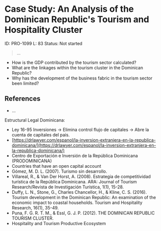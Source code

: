 # Case Study: An Analysis of the Dominican Republic's Tourism and Hospitality Cluster

ID: PRO-1099
L: 83
Status: Not started

> …
> 

- How is the GDP contributed by the tourism sector calculated?
- What are the linkages within the tourism cluster in the Dominican Republic?
- Why has the development of the business fabric in the tourism sector been limited?

## References

- …

Estructural Legal Dominicana:

- Ley 16-95 Inversiones -> Elimina control flujo de capitales -> Abre la cuenta de capitales del pais.
- [https://drlawyer.com/espanol/la-inversion-extranjera-en-la-republica-dominicana/](https://drlawyer.com/espanol/la-inversion-extranjera-en-la-republica-dominicana/)
- Centro de Exportación e Inversión de la República Dominicana (PRODOMINICANA)
- Countries that have an open capital account
- Gómez, M. D. L. (2007). Turismo sin desarrollo.
- Villareal, R., & Van Der Horst, A. (2008). Estrategia de competitividad turística de la República Dominicana. ARA: Journal of Tourism Research/Revista de Investigación Turística, 1(1), 15-28.
- Duffy, L. N., Stone, G., Charles Chancellor, H., & Kline, C. S. (2016). Tourism development in the Dominican Republic: An examination of the economic impact to coastal households. Tourism and Hospitality Research, 16(1), 35-49.
- Puna, F. G. R. T. M., & Essl, G. J. P. (2012). THE DOMINICAN REPUBLIC TOURISM CLUSTER.
- Hospitality and Tourism Productive Ecosystem
